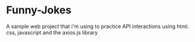 # Funny-Jokes
A sample web project that i'm using to practice API interactions using html. css, javascript and the axios.js library
